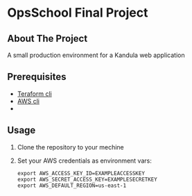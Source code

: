 # OpsSchool Final Project

## About The Project
A small production environment for a Kandula web application

## Prerequisites
* <a href="https://learn.hashicorp.com/tutorials/terraform/install-cli">Teraform cli</a>
* <a href="https://docs.aws.amazon.com/cli/latest/userguide/getting-started-install.html">AWS cli</a>
*
## Usage
1. Clone the repository to your mechine

   
2. Set your AWS credentials as environment vars:
   <br />
   ```
   export AWS_ACCESS_KEY_ID=EXAMPLEACCESSKEY
   export AWS_SECRET_ACCESS_KEY=EXAMPLESECRETKEY
   export AWS_DEFAULT_REGION=us-east-1
 
